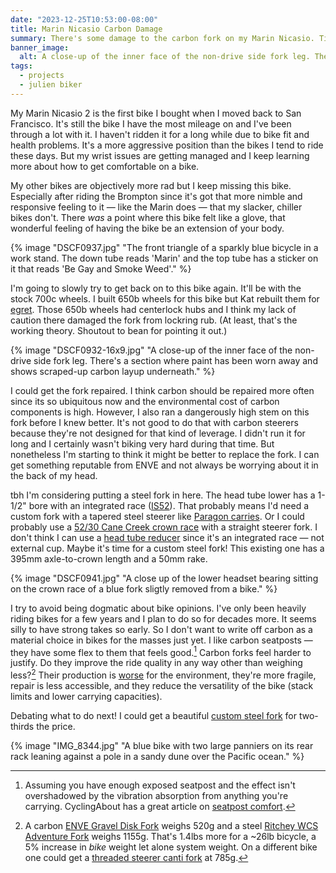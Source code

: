 ```yaml
---
date: "2023-12-25T10:53:00-08:00"
title: Marin Nicasio Carbon Damage
summary: There's some damage to the carbon fork on my Marin Nicasio. Time for a custom steel fork?
banner_image:
  alt: A close-up of the inner face of the non-drive side fork leg. There's a section where paint has been worn away and shows scraped-up carbon layup underneath.
tags:
  - projects
  - julien biker
---
```


My Marin Nicasio 2 is the first bike I bought when I moved back to San Francisco. It's still the bike I have the most mileage on and I've been through a lot with it. I haven't ridden it for a long while due to bike fit and health problems. It's a more aggressive position than the bikes I tend to ride these days. But my wrist issues are getting managed and I keep learning more about how to get comfortable on a bike.

My other bikes are objectively more rad but I keep missing this bike. Especially after riding the Brompton since it's got that more nimble and responsive feeling to it — like the Marin does — that my slacker, chiller bikes don't. There _was_ a point where this bike felt like a glove, that wonderful feeling of having the bike be an extension of your body.

{% image "DSCF0937.jpg" "The front triangle of a sparkly blue bicycle in a work stand. The down tube reads 'Marin' and the top tube has a sticker on it that reads 'Be Gay and Smoke Weed'." %}

I'm going to slowly try to get back on to this bike again. It'll be with the stock 700c wheels. I built 650b wheels for this bike but Kat rebuilt them for [egret](/tags/egret). Those 650b wheels had centerlock hubs and I think my lack of caution there damaged the fork from lockring rub. (At least, that's the working theory. Shoutout to bean for pointing it out.)

{% image "DSCF0932-16x9.jpg" "A close-up of the inner face of the non-drive side fork leg. There's a section where paint has been worn away and shows scraped-up carbon layup underneath." %}

I could get the fork repaired. I think carbon should be repaired more often since its so ubiquitous now and the environmental cost of carbon components is high. However, I also ran a dangerously high stem on this fork before I knew better. It's not good to do that with carbon steerers because they're not designed for that kind of leverage. I didn't run it for long and I certainly wasn't biking very hard during that time. But nonetheless I'm starting to think it might be better to replace the fork. I can get something reputable from ENVE and not always be worrying about it in the back of my head.

tbh I'm considering putting a steel fork in here. The head tube lower has a 1-1/2" bore with an integrated race ([IS52](https://www.parktool.com/en-us/blog/repair-help/standardized-headset-identification-system)). That probably means I'd need a custom fork with a tapered steel steerer like [Paragon carries](https://www.paragonmachineworks.com/stem-parts/steerer-tubes/steel-tapered-steerer-choose-size.html). Or I could probably use a [52/30 Cane Creek crown race](https://web.archive.org/web/20240622120804/https://canecreek.com/product/40-series-52-30mm-steel-crown-race-baa0009s/) with a straight steerer fork. I don't think I can use a [head tube reducer](https://www.fsaproshop.com/products/1-5-headtube-reducer-cups) since it's an integrated race — not external cup. Maybe it's time for a custom steel fork! This existing one has a 395mm axle-to-crown length and a 50mm rake.

{% image "DSCF0941.jpg" "A close up of the lower headset bearing sitting on the crown race of a blue fork sligtly removed from a bike." %}

I try to avoid being dogmatic about bike opinions. I've only been heavily riding bikes for a few years and I plan to do so for decades more. It seems silly to have strong takes so early. So I don't want to write off carbon as a material choice in bikes for the masses just yet. I like carbon seatposts — they have some flex to them that feels good.[^1] Carbon forks feel harder to justify. Do they improve the ride quality in any way other than weighing less?[^2] Their production is [worse](https://www.starlingcycles.com/starling-cycles-environmental-policy/) for the environment, they're more fragile, repair is less accessible, and they reduce the versatility of the bike (stack limits and lower carrying capacities).

[^1]: Assuming you have enough exposed seatpost and the effect isn't overshadowed by the vibration absorption from anything you're carrying. CyclingAbout has a great article on [seatpost comfort](https://www.cyclingabout.com/seatposts-overlooked-yet-critical-for-cycling-comfort/).

[^2]: A carbon [ENVE Gravel Disk Fork](https://enve.com/collections/gravel-cross-components/products/gravel-disc-fork) weighs 520g and a steel [Ritchey WCS Adventure Fork](https://ritcheylogic.com/bike/forks/wcs-steel-adventure-fork) weighs 1155g. That's 1.4lbs more for a ~26lb bicycle, a 5% increase in _bike_ weight let alone system weight. On a different bike one could get a [threaded steerer canti fork](https://crustbikes.com/collections/forks/products/crust-650b-canti-rando-fork) at 785g.

Debating what to do next! I could get a beautiful [custom steel fork](https://gibson-cycles.com/services/) for two-thirds the price.

{% image "IMG_8344.jpg" "A blue bike with two large panniers on its rear rack leaning against a pole in a sandy dune over the Pacific ocean." %}
